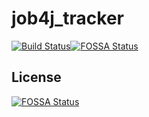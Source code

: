 # job4j_tracker

[![Build Status](https://travis-ci.com/mukhinaa89/job4j_tracker.svg?branch=master)](https://travis-ci.com/mukhinaa89/job4j_tracker)[![FOSSA Status](https://app.fossa.com/api/projects/git%2Bgithub.com%2Fmukhinaa89%2Fjob4j_tracker.svg?type=shield)](https://app.fossa.com/projects/git%2Bgithub.com%2Fmukhinaa89%2Fjob4j_tracker?ref=badge_shield)


## License
[![FOSSA Status](https://app.fossa.com/api/projects/git%2Bgithub.com%2Fmukhinaa89%2Fjob4j_tracker.svg?type=large)](https://app.fossa.com/projects/git%2Bgithub.com%2Fmukhinaa89%2Fjob4j_tracker?ref=badge_large)